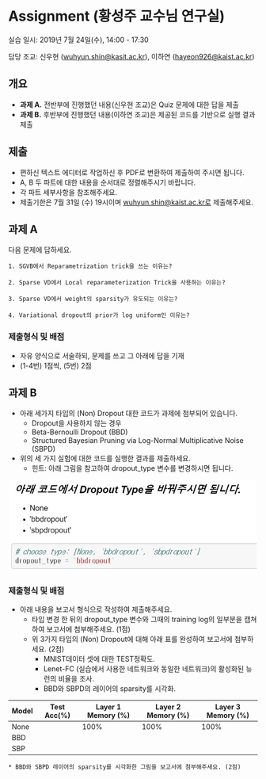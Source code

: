 # Assignment (황성주 교수님 연구실)

실습 일시: 2019년 7월 24일(수), 14:00 - 17:30

담당 조교: 신우현 (wuhyun.shin@kasit.ac.kr), 이하연 (hayeon926@kaist.ac.kr)

## 개요
* **과제 A.** 전반부에 진행했던 내용(신우현 조교)은 Quiz 문제에 대한 답을 제출 
* **과제 B.** 후반부에 진행했던 내용(이하연 조교)은 제공된 코드를 기반으로 실행 결과 제출

## 제출

* 편하신 텍스트 에디터로 작업하신 후 PDF로 변환하여 제출하여 주시면 됩니다.
* A, B 두 파트에 대한 내용을 순서대로 정렬해주시기 바랍니다.
* 각 파트 세부사항을 참조해주세요. 
* 제출기한은 7월 31일 (수) 19시이며 wuhyun.shin@kaist.ac.kr로 제출해주세요.


## 과제 A 

다음 문제에 답하세요.

	1. SGVB에서 Reparametrization trick을 쓰는 이유는?
	
	2. Sparse VD에서 Local reparameterization Trick을 사용하는 이유는?
	
	3. Sparse VD에서 weight의 sparsity가 유도되는 이유는?
	
	4. Variational dropout의 prior가 log uniform인 이유는?

### 제출형식 및 배점
* 자유 양식으로 서술하되, 문제를 쓰고 그 아래에 답을 기재
* (1-4번) 1점씩, (5번) 2점 

## 과제 B

* 아래 세가지 타입의 (Non) Dropout 대한 코드가 과제에 첨부되어 있습니다.
	* Dropout을 사용하지 않는 경우
	* Beta-Bernoulli Dropout (BBD)
	* Structured Bayesian Pruning via Log-Normal Multiplicative Noise (SBPD)
* 위의 세 가지 실험에 대한 코드를 실행한 결과를 제출하세요.
	* 힌트: 아래 그림을 참고하여 dropout_type 변수를 변경하시면 됩니다. 
<p align="center"><img src="./fig.jpg" width="500"></p>


	

### 제출형식 및 배점

* 아래 내용을 보고서 형식으로 작성하여 제출해주세요.
	* 타입 변경 한 뒤의 dropout_type 변수와 그때의 training log의 일부분을 캡쳐하여 보고서에 첨부해주세요. (1점)
	* 위 3가지 타입의 (Non) Dropout에 대해 아래 표를 완성하여 보고서에 첨부하세요. (2점)
		* MNIST데이터 셋에 대한 TEST정확도.
		* Lenet-FC (실습에서 사용한 네트워크와 동일한 네트워크)의 활성화된 뉴런의 비율을 조사.
		* BBD와 SBPD의 레이어의 sparsity를 시각화.
  
| Model | Test Acc(%) | Layer 1 Memory (%) | Layer 2 Memory (%) | Layer 3 Memory (%) |
|-------|-------------|--------------------|--------------------|--------------------|
| None  |             | 100%               | 100%               | 100%               |
| BBD   |             |                    |                    |                    |
| SBP   |             |                    |                    |                    |
	* BBD와 SBPD 레이어의 sparsity를 시각화한 그림을 보고서에 첨부해주세요. (2점)
